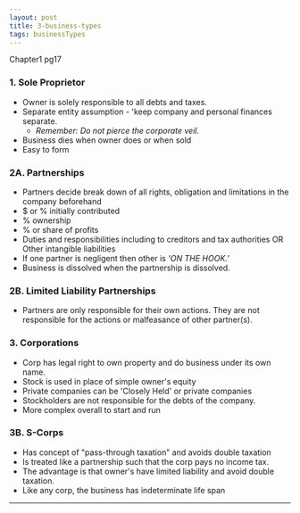 ```yaml
---
layout: post
title: 3-business-types
tags: businessTypes
---
```



Chapter1 pg17

### 1. Sole Proprietor 

- Owner is solely responsible to all debts and taxes.
- Separate entity assumption - 'keep company and personal finances separate.
  - *Remember: Do not pierce the corporate veil.*
- Business dies when owner does or when sold
- Easy to form

### 2A. Partnerships 

- Partners decide break down of all rights, obligation and limitations in the company beforehand
- $ or % initially contributed
- % ownership
- % or share of profits
- Duties and responsibilities including to creditors and tax authorities OR Other intangible liabilities
- If one partner is negligent then other is *'ON THE HOOK.'*
- Business is dissolved when the partnership is dissolved.

### 2B. Limited Liability Partnerships

- Partners are only responsible for their own actions. They are not responsible for the actions or malfeasance of other partner(s).

### 3. Corporations

- Corp has legal right to own property and do business under its own name.
- Stock is used in place of simple owner's equity
- Private companies can be 'Closely Held' or private companies
- Stockholders are not responsible for the debts of the company.
- More complex overall to start and run

### 3B. S-Corps

- Has concept of "pass-through taxation" and avoids double taxation
- Is treated like a partnership such that the corp pays no income tax.
- The advantage is that owner's have limited liability and avoid double taxation.
- Like any corp, the business has indeterminate life span

---
